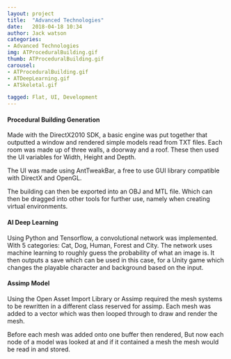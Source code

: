 ```yaml
---
layout: project
title:  "Advanced Technologies"
date:   2018-04-18 10:34
author: Jack watson
categories:
- Advanced Technologies
img: ATProceduralBuilding.gif
thumb: ATProceduralBuilding.gif
carousel:
- ATProceduralBuilding.gif
- ATDeepLearning.gif
- ATSkeletal.gif

tagged: Flat, UI, Development
---
```

#### Procedural Building Generation

Made with the DirectX2010 SDK, a basic engine was put together that outputted a window and rendered simple models read from TXT files.
Each room was made up of three walls, a doorway and a roof. These then used the UI variables for Width, Height and Depth.

The UI was made using AntTweakBar, a free to use GUI library compatible with DirectX and OpenGL.

The building can then be exported into an OBJ and MTL file. Which can then be dragged into other tools for further use, namely when 
creating virtual environments.

#### AI Deep Learning

Using Python and Tensorflow, a convolutional network was implemented. With 5 categories: Cat, Dog, Human, Forest and City.
The network uses machine learning to roughly guess the probability of what an image is. It then outputs a save which can be used
in this case, for a Unity game which changes the playable character and background based on the input.

#### Assimp Model

Using the Open Asset Import Library or Assimp required the mesh systems to be rewritten in a different class reserved for assimp.
Each mesh was added to a vector which was then looped through to draw and render the mesh.

Before each mesh was added onto one buffer then rendered, But now each node of a model was looked at and if it contained a mesh
the mesh would be read in and stored.

